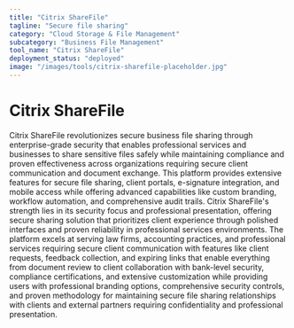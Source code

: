 ```yaml
---
title: "Citrix ShareFile"
tagline: "Secure file sharing"
category: "Cloud Storage & File Management"
subcategory: "Business File Management"
tool_name: "Citrix ShareFile"
deployment_status: "deployed"
image: "/images/tools/citrix-sharefile-placeholder.jpg"
---
```


# Citrix ShareFile

Citrix ShareFile revolutionizes secure business file sharing through enterprise-grade security that enables professional services and businesses to share sensitive files safely while maintaining compliance and proven effectiveness across organizations requiring secure client communication and document exchange. This platform provides extensive features for secure file sharing, client portals, e-signature integration, and mobile access while offering advanced capabilities like custom branding, workflow automation, and comprehensive audit trails. Citrix ShareFile's strength lies in its security focus and professional presentation, offering secure sharing solution that prioritizes client experience through polished interfaces and proven reliability in professional services environments. The platform excels at serving law firms, accounting practices, and professional services requiring secure client communication with features like client requests, feedback collection, and expiring links that enable everything from document review to client collaboration with bank-level security, compliance certifications, and extensive customization while providing users with professional branding options, comprehensive security controls, and proven methodology for maintaining secure file sharing relationships with clients and external partners requiring confidentiality and professional presentation.